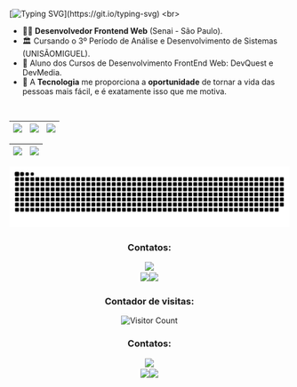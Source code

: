 [![Typing SVG](https://readme-typing-svg.demolab.com?font=Fira+Code&size=30&pause=800&center=true&vCenter=true&width=1000&lines=Ol%C3%A1%2C++Bem-vindo+(a)+ao+meu+GitHub;Conheça+meus+projetos!;)](https://git.io/typing-svg)
<br>
- 👨‍💻 **Desenvolvedor Frontend Web** (Senai - São Paulo).  
- 🏛  Cursando o 3º Período de Análise e Desenvolvimento de Sistemas (UNISÃOMIGUEL).
- 🧙 Aluno dos Cursos de Desenvolvimento FrontEnd Web: DevQuest e DevMedia.
- 🚀 A **Tecnologia** me proporciona a **oportunidade** de tornar a vida das pessoas mais fácil, e é exatamente isso que me motiva.
<br>
<div align="center">

| ![](http://github-profile-summary-cards.vercel.app/api/cards/stats?username=wbrunotech&theme=nord_dark) | ![](http://github-profile-summary-cards.vercel.app/api/cards/repos-per-language?username=wbrunotech&hide=Html&theme=nord_dark) | ![](http://github-profile-summary-cards.vercel.app/api/cards/most-commit-language?username=wbrunotech&theme=nord_dark) |
| :-: | :-: | :-: |

| ![](http://github-profile-summary-cards.vercel.app/api/cards/profile-details?username=wbrunotech&theme=nord_dark) | ![](https://github-readme-streak-stats.herokuapp.com/?user=wbrunotech&hide_border=true&date_format=M%20j%5B%2C%20Y%5D&background=2D3742&stroke=2D3742&ring=6bbbca&fire=6bbbca&currStreakNum=fff&sideNums=6bbbca&currStreakLabel=6bbbca&sideLabels=fff&dates=fff) |
| :-: | :-: |

![Snake animation](https://github.com/weybruno/weybruno/blob/output/github-contribution-grid-snake.svg)

<div align="center">
<h3>Contatos:</h3>
</div>

<div align="center">
<a href="https://www.linkedin.com/in/weydsonbruno/" target="_blank"><img src="https://img.shields.io/badge/-LinkedIn-%230077B5?style=for-the-badge&logo=linkedin&logoColor=white" target="_blank"></a><br><a href = "mailto:weydson.brunos@gmail.com"><img src="https://img.shields.io/badge/-Gmail-%23333?style=for-the-badge&logo=gmail&logoColor=white" target="_blank"></a><a href="https://www.instagram.com/wbrunotech/" target="_blank"><img src="https://img.shields.io/badge/-Instagram-%23E4405F?style=for-the-badge&logo=instagram&logoColor=white" target="_blank"></a>
</div>


<div align="center">
<h3>Contador de visitas:</h3>
  
![Visitor Count](https://profile-counter.glitch.me/wbrunotech/count.svg)
</div>

<div align="center">
<h3>Contatos:</h3>
</div>

<div align="center">
<a href="https://www.linkedin.com/in/weydsonbruno/" target="_blank"><img src="https://img.shields.io/badge/-LinkedIn-%230077B5?style=for-the-badge&logo=linkedin&logoColor=white" target="_blank"></a><br><a href = "mailto:weydson.brunos@gmail.com"><img src="https://img.shields.io/badge/-Gmail-%23333?style=for-the-badge&logo=gmail&logoColor=white" target="_blank"></a><a href="https://www.instagram.com/wbrunotech/" target="_blank"><img src="https://img.shields.io/badge/-Instagram-%23E4405F?style=for-the-badge&logo=instagram&logoColor=white" target="_blank"></a>
</div>
